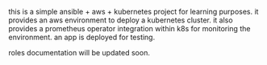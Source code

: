 this is a simple ansible + aws + kubernetes project for learning purposes. it provides an aws environment to deploy a kubernetes cluster. it also provides a prometheus operator integration within k8s for monitoring the environment. an app is deployed for testing.  
  
   
roles documentation will be updated soon.
